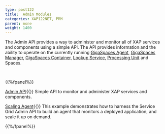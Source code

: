 ```yaml
---
type: post122
title:  Admin Modules
categories: XAP122NET, PRM
parent: none
weight: 1400
---
```




The Admin API provides a way to administer and monitor all of XAP services and components using a simple API. The API provides information and the ability to operate on the currently running [GigaSpaces Agent](../overview/the-runtime-environment.html#gsa), [GigaSpaces Manager](../overview/the-runtime-environment.html#gsm), [GigaSpaces Container](../overview/the-runtime-environment.html#gsc), [Lookup Service](../overview/the-runtime-environment.html#lus), [Processing Unit](./the-processing-unit-overview.html) and Spaces.




<br>

{{%fpanel%}}

[Admin API](./administration-and-monitoring-api.html){{<wbr>}}
Simple API to monitor and administer XAP services and components.

[Scaling Agent](./scaling-agent-example.html){{<wbr>}}
This example demonstrates how to harness the Service Grid Admin API to build an agent that monitors a deployed application, and scale it up on demand.


{{%/fpanel%}}


